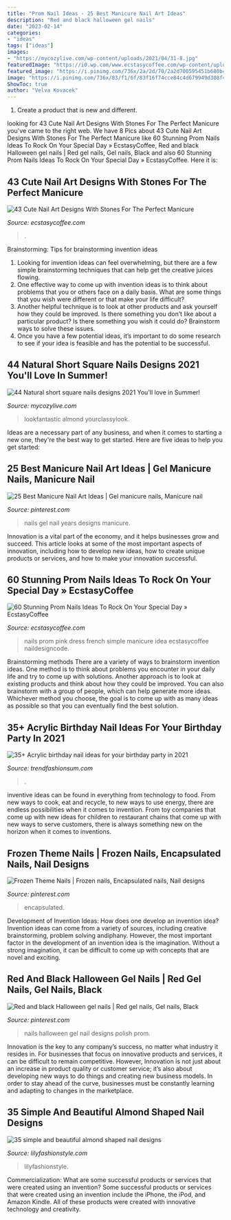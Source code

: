 ```yaml
---
title: "Prom Nail Ideas - 25 Best Manicure Nail Art Ideas"
description: "Red and black halloween gel nails"
date: "2023-02-14"
categories:
- "ideas"
tags: ["ideas"]
images:
- "https://mycozylive.com/wp-content/uploads/2021/04/31-8.jpg"
featuredImage: "https://i0.wp.com/www.ecstasycoffee.com/wp-content/uploads/2016/08/Simple-French-manicure-idea.jpg"
featured_image: "https://i.pinimg.com/736x/2a/2d/70/2a2d700595451b680b4693a460519c53--homecoming-nails-prom-nails.jpg"
image: "https://i.pinimg.com/736x/83/f1/6f/83f16f74cce84c4d679949d308f4ffc0.jpg"
ShowToc: true
author: "Velva Kovacek"
---
```



1. Create a product that is new and different.

	

		
looking for 43 Cute Nail Art Designs With Stones For The Perfect Manicure you've came to the right web. We have 8 Pics about 43 Cute Nail Art Designs With Stones For The Perfect Manicure like 60 Stunning Prom Nails Ideas To Rock On Your Special Day » EcstasyCoffee, Red and black Halloween gel nails | Red gel nails, Gel nails, Black and also 60 Stunning Prom Nails Ideas To Rock On Your Special Day » EcstasyCoffee. Here it is:
		
    
## 43 Cute Nail Art Designs With Stones For The Perfect Manicure

<img loading=lazy src="https://i0.wp.com/www.ecstasycoffee.com/wp-content/uploads/2016/11/Nail-Design-with-Liquid-Stone21.jpg?resize=650%2C488&amp;ssl=1" onerror="this.onerror=null;this.src='https://tse1.mm.bing.net/th?id=OIP.xWcm2bj6vBOMXViULrYlGAHaFj&amp;pid=15.1';" alt="43 Cute Nail Art Designs With Stones For The Perfect Manicure">

_Source: ecstasycoffee.com_

>. 

	

Brainstorming: Tips for brainstorming invention ideas
1. Looking for invention ideas can feel overwhelming, but there are a few simple brainstorming techniques that can help get the creative juices flowing.
2. One effective way to come up with invention ideas is to think about problems that you or others face on a daily basis. What are some things that you wish were different or that make your life difficult?
3. Another helpful technique is to look at other products and ask yourself how they could be improved. Is there something you don’t like about a particular product? Is there something you wish it could do? Brainstorm ways to solve these issues.
4. Once you have a few potential ideas, it’s important to do some research to see if your idea is feasible and has the potential to be successful.

    
## 44 Natural Short Square Nails Designs 2021 You&#039;ll Love In Summer!

<img loading=lazy src="https://mycozylive.com/wp-content/uploads/2021/04/31-8.jpg" onerror="this.onerror=null;this.src='https://tse3.mm.bing.net/th?id=OIP.ELLcvNNz3AQ5sj9rNi4FVwHaLH&amp;pid=15.1';" alt="44 Natural short square nails designs 2021 You&#039;ll love in Summer!">

_Source: mycozylive.com_

>lookfantastic almond yourclassylook. 

	

Ideas are a necessary part of any business, and when it comes to starting a new one, they're the best way to get started. Here are five ideas to help you get started: 

    
## 25 Best Manicure Nail Art Ideas | Gel Manicure Nails, Manicure Nail

<img loading=lazy src="https://s-media-cache-ak0.pinimg.com/736x/5a/ff/b5/5affb5b4894783ed4033a9596054ffef--gel-manicure-nails-new-years-nails.jpg" onerror="this.onerror=null;this.src='https://tse2.mm.bing.net/th?id=OIP.2pJ_oWxCkxiEs24DYjPIAgHaJ3&amp;pid=15.1';" alt="25 Best Manicure Nail Art Ideas | Gel manicure nails, Manicure nail">

_Source: pinterest.com_

>nails gel nail years designs manicure. 

	

Innovation is a vital part of the economy, and it helps businesses grow and succeed. This article looks at some of the most important aspects of innovation, including how to develop new ideas, how to create unique products or services, and how to make your innovation successful.

    
## 60 Stunning Prom Nails Ideas To Rock On Your Special Day » EcstasyCoffee

<img loading=lazy src="https://i0.wp.com/www.ecstasycoffee.com/wp-content/uploads/2016/08/Simple-French-manicure-idea.jpg" onerror="this.onerror=null;this.src='https://tse1.mm.bing.net/th?id=OIP.68Mevlvq6bSss37pwryUUQHaJ4&amp;pid=15.1';" alt="60 Stunning Prom Nails Ideas To Rock On Your Special Day » EcstasyCoffee">

_Source: ecstasycoffee.com_

>nails prom pink dress french simple manicure idea ecstasycoffee naildesigncode. 

	

Brainstorming methods
There are a variety of ways to brainstorm invention ideas. One method is to think about problems you encounter in your daily life and try to come up with solutions. Another approach is to look at existing products and think about how they could be improved. You can also brainstorm with a group of people, which can help generate more ideas. Whichever method you choose, the goal is to come up with as many ideas as possible so that you can eventually find the best solution.

    
## 35+ Acrylic Birthday Nail Ideas For Your Birthday Party In 2021

<img loading=lazy src="https://trendfashionsum.com/wp-content/uploads/2021/05/7-17.jpg" onerror="this.onerror=null;this.src='https://tse3.mm.bing.net/th?id=OIP.KA5JJDh7JcCPyIU6v7pzBgHaLH&amp;pid=15.1';" alt="35+ Acrylic birthday nail ideas for your birthday party in 2021">

_Source: trendfashionsum.com_

>. 

	

inventive ideas can be found in everything from technology to food. From new ways to cook, eat and recycle, to new ways to use energy, there are endless possibilities when it comes to invention. From toy companies that come up with new ideas for children to restaurant chains that come up with new ways to serve customers, there is always something new on the horizon when it comes to inventions.

    
## Frozen Theme Nails | Frozen Nails, Encapsulated Nails, Nail Designs

<img loading=lazy src="https://i.pinimg.com/736x/83/f1/6f/83f16f74cce84c4d679949d308f4ffc0.jpg" onerror="this.onerror=null;this.src='https://tse4.mm.bing.net/th?id=OIP.9q3nAWTVbTlHYPhrfX3KYwHaHa&amp;pid=15.1';" alt="Frozen Theme Nails | Frozen nails, Encapsulated nails, Nail designs">

_Source: pinterest.com_

>encapsulated. 

	

Development of Invention Ideas: How does one develop an invention idea?
Invention ideas can come from a variety of sources, including creative brainstorming, problem solving andiphany. However, the most important factor in the development of an invention idea is the imagination. Without a strong imagination, it can be difficult to come up with concepts that are novel and exciting.

    
## Red And Black Halloween Gel Nails | Red Gel Nails, Gel Nails, Black

<img loading=lazy src="https://i.pinimg.com/736x/2a/2d/70/2a2d700595451b680b4693a460519c53--homecoming-nails-prom-nails.jpg" onerror="this.onerror=null;this.src='https://tse3.mm.bing.net/th?id=OIP.mU69zzyQ7X5775nrX0m1NgHaJ3&amp;pid=15.1';" alt="Red and black Halloween gel nails | Red gel nails, Gel nails, Black">

_Source: pinterest.com_

>nails halloween gel nail designs polish prom. 

	

Innovation is the key to any company’s success, no matter what industry it resides in. For businesses that focus on innovative products and services, it can be difficult to remain competitive. However, Innovation is not just about an increase in product quality or customer service; it’s also about developing new ways to do things and creating new business models. In order to stay ahead of the curve, businesses must be constantly learning and adapting to changes in the marketplace.

    
## 35 Simple And Beautiful Almond Shaped Nail Designs

<img loading=lazy src="https://lilyfashionstyle.com/wp-content/uploads/2021/04/31-5-768x1152.jpg" onerror="this.onerror=null;this.src='https://tse2.mm.bing.net/th?id=OIP.z0zP5cK2UUflcOSa590GmQHaLH&amp;pid=15.1';" alt="35 simple and beautiful almond shaped nail designs">

_Source: lilyfashionstyle.com_

>lilyfashionstyle. 

	

Commercialization: What are some successful products or services that were created using an invention?
Some successful products or services that were created using an invention include the iPhone, the iPod, and Amazon Kindle. All of these products were created with innovative technology and creativity.

